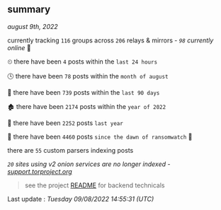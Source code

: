 
## summary
_august 9th, 2022_

currently tracking `116` groups across `206` relays & mirrors - _`98` currently online_ 📡

⏲ there have been `4` posts within the `last 24 hours`

🕓 there have been `78` posts within the `month of august`

📅 there have been `739` posts within the `last 90 days`

🏚 there have been `2174` posts within the `year of 2022`

🚀 there have been `2252` posts `last year`

🦕 there have been `4460` posts `since the dawn of ransomwatch` 🐣

there are `55` custom parsers indexing posts

_`20` sites using v2 onion services are no longer indexed - [support.torproject.org](https://support.torproject.org/onionservices/v2-deprecation/)_

> see the project [README](https://github.com/jmousqueton/ransomwatch#readme) for backend technicals



Last update : _Tuesday 09/08/2022 14:55:31 (UTC)_

